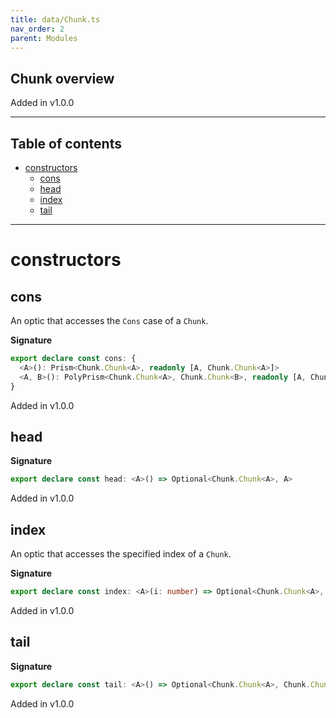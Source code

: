 ```yaml
---
title: data/Chunk.ts
nav_order: 2
parent: Modules
---
```


## Chunk overview

Added in v1.0.0

---

<h2 class="text-delta">Table of contents</h2>

- [constructors](#constructors)
  - [cons](#cons)
  - [head](#head)
  - [index](#index)
  - [tail](#tail)

---

# constructors

## cons

An optic that accesses the `Cons` case of a `Chunk`.

**Signature**

```ts
export declare const cons: {
  <A>(): Prism<Chunk.Chunk<A>, readonly [A, Chunk.Chunk<A>]>
  <A, B>(): PolyPrism<Chunk.Chunk<A>, Chunk.Chunk<B>, readonly [A, Chunk.Chunk<A>], readonly [B, Chunk.Chunk<B>]>
}
```

Added in v1.0.0

## head

**Signature**

```ts
export declare const head: <A>() => Optional<Chunk.Chunk<A>, A>
```

Added in v1.0.0

## index

An optic that accesses the specified index of a `Chunk`.

**Signature**

```ts
export declare const index: <A>(i: number) => Optional<Chunk.Chunk<A>, A>
```

Added in v1.0.0

## tail

**Signature**

```ts
export declare const tail: <A>() => Optional<Chunk.Chunk<A>, Chunk.Chunk<A>>
```

Added in v1.0.0
